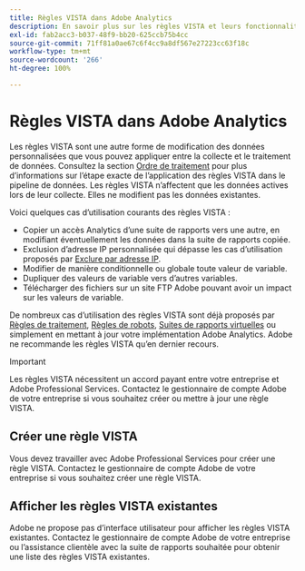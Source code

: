 ```yaml
---
title: Règles VISTA dans Adobe Analytics
description: En savoir plus sur les règles VISTA et leurs fonctionnalités.
exl-id: fab2acc3-b037-48f9-bb20-625ccb75b4cc
source-git-commit: 71ff81a0ae67c6f4cc9a8df567e27223cc63f18c
workflow-type: tm+mt
source-wordcount: '266'
ht-degree: 100%

---
```


# Règles VISTA dans Adobe Analytics

Les règles VISTA sont une autre forme de modification des données personnalisées que vous pouvez appliquer entre la collecte et le traitement de données. Consultez la section [Ordre de traitement](processing-order.md) pour plus d’informations sur l’étape exacte de l’application des règles VISTA dans le pipeline de données. Les règles VISTA n’affectent que les données actives lors de leur collecte. Elles ne modifient pas les données existantes.

Voici quelques cas d’utilisation courants des règles VISTA :

* Copier un accès Analytics d’une suite de rapports vers une autre, en modifiant éventuellement les données dans la suite de rapports copiée.
* Exclusion d’adresse IP personnalisée qui dépasse les cas d’utilisation proposés par [Exclure par adresse IP](/help/admin/admin/exclude-ip.md).
* Modifier de manière conditionnelle ou globale toute valeur de variable.
* Dupliquer des valeurs de variable vers d’autres variables.
* Télécharger des fichiers sur un site FTP Adobe pouvant avoir un impact sur les valeurs de variable.

De nombreux cas d’utilisation des règles VISTA sont déjà proposés par [Règles de traitement](/help/admin/admin/c-manage-report-suites/c-edit-report-suites/general/c-processing-rules/processing-rules.md), [Règles de robots](/help/admin/admin/bot-removal/bot-rules.md), [Suites de rapports virtuelles](/help/components/vrs/vrs-about.md) ou simplement en mettant à jour votre implémentation Adobe Analytics. Adobe ne recommande les règles VISTA qu’en dernier recours.

>[!IMPORTANT]
>
>Les règles VISTA nécessitent un accord payant entre votre entreprise et Adobe Professional Services. Contactez le gestionnaire de compte Adobe de votre entreprise si vous souhaitez créer ou mettre à jour une règle VISTA.

## Créer une règle VISTA

Vous devez travailler avec Adobe Professional Services pour créer une règle VISTA. Contactez le gestionnaire de compte Adobe de votre entreprise si vous souhaitez créer une règle VISTA.

## Afficher les règles VISTA existantes

Adobe ne propose pas d’interface utilisateur pour afficher les règles VISTA existantes. Contactez le gestionnaire de compte Adobe de votre entreprise ou l’assistance clientèle avec la suite de rapports souhaitée pour obtenir une liste des règles VISTA existantes.
